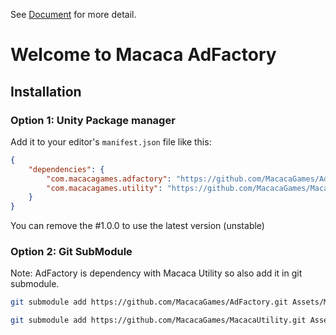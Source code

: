 See [Document](http://macacagames.github.io/AdFactory/) for more detail.

# Welcome to Macaca AdFactory

## Installation

### Option 1: Unity Package manager
Add it to your editor's `manifest.json` file like this:
```json
{
    "dependencies": {
        "com.macacagames.adfactory": "https://github.com/MacacaGames/AdFactory.git#1.0.0",
        "com.macacagames.utility": "https://github.com/MacacaGames/MacacaUtility.git#1.0.0",
    }
}
```
You can remove the #1.0.0 to use the latest version (unstable)


### Option 2: Git SubModule
Note: AdFactory is dependency with Macaca Utility so also add it in git submodule.

```bash
git submodule add https://github.com/MacacaGames/AdFactory.git Assets/MacacaGameSystem

git submodule add https://github.com/MacacaGames/MacacaUtility.git Assets/Mast
```
